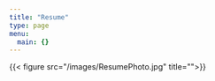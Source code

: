 ```yaml
---
title: "Resume"
type: page
menu:
  main: {}
---
```

{{< figure src="/images/ResumePhoto.jpg" title="">}}
